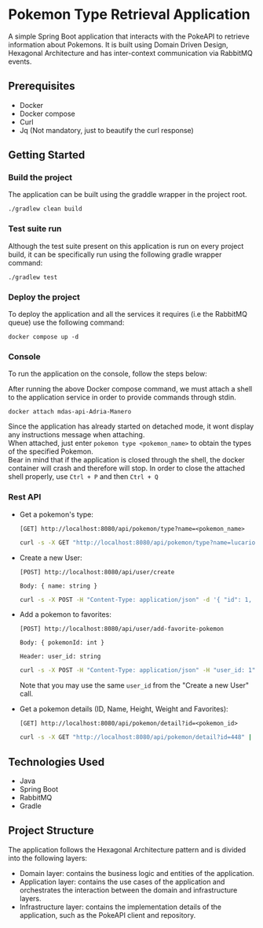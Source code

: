 # Pokemon Type Retrieval Application

A simple Spring Boot application that interacts with the PokeAPI to retrieve information about Pokemons. It is built using Domain Driven Design, Hexagonal Architecture and has inter-context communication via RabbitMQ events.

## Prerequisites
* Docker
* Docker compose
* Curl
* Jq (Not mandatory, just to beautify the curl response)
## Getting Started
### Build the project
The application can be built using the graddle wrapper in the project root.
```
./gradlew clean build
```
### Test suite run
Although the test suite present on this application is run on every project build, it can be specifically run using the following gradle wrapper command:
```
./gradlew test
```
### Deploy the project
To deploy the application and all the services it requires (i.e the RabbitMQ queue) use the following command:
```
docker compose up -d
```

### Console

To run the application on the console, follow the steps below:

After running the above Docker compose command, we must attach a shell to the application service in order to provide commands through stdin.
```
docker attach mdas-api-Adria-Manero
```
Since the application has already started on detached mode, it wont display any instructions message when attaching.  
When attached, just enter `pokemon type <pokemon_name>` to obtain the types of the specified Pokemon.  
Bear in mind that if the application is closed through the shell, the docker container will crash and therefore will stop. In order to close the attached shell properly, use `Ctrl + P` and then `Ctrl + Q`
### Rest API
* Get a pokemon's type:
    
    `[GET] http://localhost:8080/api/pokemon/type?name=<pokemon_name>`
  
    ```bash
    curl -s -X GET "http://localhost:8080/api/pokemon/type?name=lucario" | jq
    ```

* Create a new User:

    `[POST] http://localhost:8080/api/user/create` 
    
    `Body: { name: string }`
    ``` bash
    curl -s -X POST -H "Content-Type: application/json" -d '{ "id": 1, "name": "John Doe"}' http://localhost:8080/api/user/create | jq
    ```
* Add a pokemon to favorites: 

  `[POST] http://localhost:8080/api/user/add-favorite-pokemon`

  `Body: { pokemonId: int }`

  `Header: user_id: string`
    ``` bash
    curl -s -X POST -H "Content-Type: application/json" -H "user_id: 1" -d '{"pokemonId": 448}' http://localhost:8080/api/user/add-favorite-pokemon | jq
    ```
  Note that you may use the same `user_id` from the "Create a new  User" call.


* Get a pokemon details (ID, Name, Height, Weight and Favorites):

  `[GET] http://localhost:8080/api/pokemon/detail?id=<pokemon_id>`

    ```bash
    curl -s -X GET "http://localhost:8080/api/pokemon/detail?id=448" | jq
    ```
## Technologies Used

- Java
- Spring Boot
- RabbitMQ
- Gradle

## Project Structure

The application follows the Hexagonal Architecture pattern and is divided into the following layers:

- Domain layer: contains the business logic and entities of the application.
- Application layer: contains the use cases of the application and orchestrates the interaction between the domain and infrastructure layers.
- Infrastructure layer: contains the implementation details of the application, such as the PokeAPI client and repository.
